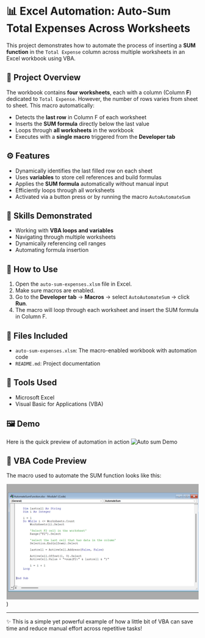 # 📊 Excel Automation: Auto-Sum Total Expenses Across Worksheets

This project demonstrates how to automate the process of inserting a **SUM function** in the `Total Expense` column across multiple worksheets in an Excel workbook using VBA.

## 📝 Project Overview

The workbook contains **four worksheets**, each with a column (Column **F**) dedicated to `Total Expense`. However, the number of rows varies from sheet to sheet. This macro automatically:

- Detects the **last row** in Column F of each worksheet
- Inserts the **SUM formula** directly below the last value
- Loops through **all worksheets** in the workbook
- Executes with a **single macro** triggered from the **Developer tab**

## ⚙️ Features

- Dynamically identifies the last filled row on each sheet
- Uses **variables** to store cell references and build formulas
- Applies the **SUM formula** automatically without manual input
- Efficiently loops through all worksheets
- Activated via a button press or by running the macro `AutoAutomateSum`

## 🧠 Skills Demonstrated

- Working with **VBA loops and variables**
- Navigating through multiple worksheets
- Dynamically referencing cell ranges
- Automating formula insertion

## 🚀 How to Use

1. Open the `auto-sum-expenses.xlsm` file in Excel.
2. Make sure macros are enabled.
3. Go to the **Developer tab** → **Macros** → select `AutoAutomateSum` → click **Run**.
4. The macro will loop through each worksheet and insert the SUM formula in Column F.

## 📁 Files Included

- `auto-sum-expenses.xlsm`: The macro-enabled workbook with automation code
- `README.md`: Project documentation


## 🔧 Tools Used

- Microsoft Excel
- Visual Basic for Applications (VBA)

## 🖼️ Demo

Here is the quick preview of automation in action
![Auto sum Demo](https://github.com/DD-Dhivya/Data_Analytics_Portfolio/blob/main/Excel_projects/Automatesum/Automatesum_demo.gif)

## 🧾 VBA Code Preview

The macro used to automate the SUM function looks like this:

![VBA Code Screenshot](https://github.com/DD-Dhivya/Data_Analytics_Portfolio/blob/main/Excel_projects/Automatesum/Automatesum_vbacode.png))

---

✨ This is a simple yet powerful example of how a little bit of VBA can save time and reduce manual effort across repetitive tasks!
